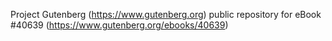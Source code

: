 Project Gutenberg (https://www.gutenberg.org) public repository for eBook #40639 (https://www.gutenberg.org/ebooks/40639)
